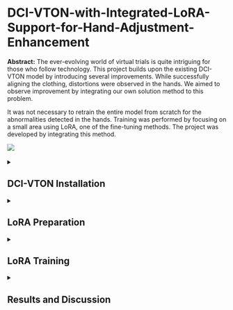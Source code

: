 # DCI-VTON-with-Integrated-LoRA-Support-for-Hand-Adjustment-Enhancement 

**Abstract:** 
The ever-evolving world of virtual trials is quite intriguing for those who follow technology. This project builds upon the existing DCI-VTON model by introducing several improvements. While successfully aligning the clothing, distortions were observed in the hands. We aimed to observe improvement by integrating our own solution method to this problem.

It was not necessary to retrain the entire model from scratch for the abnormalities detected in the hands. Training was performed by focusing on a small area using LoRA, one of the fine-tuning methods. The project was developed by integrating this method.

![](assets/teaser.jpg)

<details>
<summary><h2>DCI-VTON Installation</h2></summary>


### Installation
#### Diffusion Model
1. Clone the repository
```shell
cd ./Documents/
git clone https://github.com/bcmi/DCI-VTON-Virtual-Try-On.git
cd DCI-VTON-Virtual-Try-On
```
2. Install Python dependencies
```shell
conda env create -f environment.yaml
conda activate dci-vton
```
3. Download the pretrained [vgg](https://drive.google.com/file/d/1rvow8jStPt8t2prDcSRlnf8yzXhrYeGo/view?usp=sharing) checkpoint and put it in `models/vgg/`
#### Warping Module
4. Clone the PF-AFN repository
```shell
git clone https://github.com/geyuying/PF-AFN.git
```
5. Move the code to the corresponding directory
```shell
cp -r DCI-VTON-Virtual-Try-On/warp/train/* PF-AFN/PF-AFN_train/
cp -r DCI-VTON-Virtual-Try-On/warp/test/* PF-AFN/PF-AFN_test/
```
### Data Preparation
#### VITON-HD
1. Download [VITON-HD](https://github.com/shadow2496/VITON-HD) dataset **(We downloaded it from this link - [VITON-HD-Kaggle](https://www.kaggle.com/datasets/marquis03/high-resolution-viton-zalando-dataset))**
2. Download pre-warped cloth image/mask from [Google Drive](https://drive.google.com/drive/folders/15cBiA0AoSCLSkg3ueNFWSw4IU3TdfXbO?usp=sharing) or [Baidu Cloud](https://pan.baidu.com/s/1ss8e_Fp3ZHd6Cn2JjIy-YQ?pwd=x2k9) and put it under your VITON-HD dataset


After these, the folder structure should look like this (the unpaired-cloth* only included in test directory):
```
├── VITON-HD
|   ├── test_pairs.txt
|   ├── train_pairs.txt
│   ├── [train | test]
|   |   ├── image
│   │   │   ├── [000006_00.jpg | 000008_00.jpg | ...]
│   │   ├── cloth
│   │   │   ├── [000006_00.jpg | 000008_00.jpg | ...]
│   │   ├── cloth-mask
│   │   │   ├── [000006_00.jpg | 000008_00.jpg | ...]
│   │   ├── cloth-warp
│   │   │   ├── [000006_00.jpg | 000008_00.jpg | ...]
│   │   ├── cloth-warp-mask
│   │   │   ├── [000006_00.jpg | 000008_00.jpg | ...]
│   │   ├── unpaired-cloth-warp
│   │   │   ├── [000006_00.jpg | 000008_00.jpg | ...]
│   │   ├── unpaired-cloth-warp-mask
│   │   │   ├── [000006_00.jpg | 000008_00.jpg | ...]
```
### Inference
#### VITON-HD
Please download the pretrained model from [Google Drive](https://drive.google.com/drive/folders/11BJo59iXVu2_NknKMbN0jKtFV06HTn5K?usp=sharing) or [Baidu Cloud](https://pan.baidu.com/s/13Rp_-Fbp1NUN41q0U6S4gw?pwd=6bfg).
###### Warping Module
To test the warping module, first move the `warp_viton.pth` to `checkpoints` directory:
```shell
mv warp_viton.pth PF-AFN/PF-AFN_test/checkpoints
```
Then run the following command:
```shell
cd PF-AFN/PF-AFN_test
sh test_VITON.sh
```
After inference, you can put the results in the VITON-HD for inference and training of the diffusion model.
###### Diffusion Model
To quickly test our diffusion model, run the following command:
```shell
python test.py --plms --gpu_id 0 \
--ddim_steps 100 \
--outdir results/viton \
--config configs/viton512.yaml \
--ckpt /CHECKPOINT_PATH/viton512.ckpt \
--dataroot /DATASET_PATH/ \
--n_samples 8 \
--seed 23 \
--scale 1 \
--H 512 \
--W 512 \
--unpaired
```
or just simply run:
```shell
sh test.sh
```
### Training
#### Warping Module
To train the warping module, just run following commands:
```shell
cd PF-AFN/PF-AFN_train/
sh train_VITON.sh
```
#### Diffusion Model
We utilize the pretrained Paint-by-Example as initialization, please download the pretrained models from [Google Drive](https://drive.google.com/file/d/15QzaTWsvZonJcXsNv-ilMRCYaQLhzR_i/view) and save the model to directory `checkpoints`.


To train a new model on VITON-HD, you should first modify the dataroot of VITON-HD dataset in `configs/viton512.yaml` and then use `main.py` for training. For example,
```shell
python -u main.py \
--logdir models/dci-vton \
--pretrained_model checkpoints/model.ckpt \
--base configs/viton512.yaml \
--scale_lr False
```
or simply run:
```shell
sh train.sh
```
## Acknowledgements
Our code is heavily borrowed from [Paint-by-Example](https://github.com/Fantasy-Studio/Paint-by-Example). We also thank [PF-AFN](https://github.com/geyuying/PF-AFN), our warping module depends on it.

## Citation
```
@inproceedings{gou2023taming,
  title={Taming the Power of Diffusion Models for High-Quality Virtual Try-On with Appearance Flow},
  author={Gou, Junhong and Sun, Siyu and Zhang, Jianfu and Si, Jianlou and Qian, Chen and Zhang, Liqing},
  booktitle={Proceedings of the 31st ACM International Conference on Multimedia},
  year={2023}
}
```
</details>

<details>
<summary><h2>LoRA Preparation</h2></summary>

1. First, create a new set of models with clearly visible hands from the VITON-HD dataset. You can use the little_dataset_creation.py script for this.
    ```shell
    cd ./Documents/DCI-VTON-Virtual-Try-On/scripts
    python little_dataset_creation.py
    ```

    Apply this script to the following 5:
    ```
    image/
    openpose_json/
    image-parse-v3/   
    image-densepose/
    agnostic-mask/
    ```

    After these, the folder structure should look like this
    ```
    ./little_dataset/
    ├── agnostic-mask/
    ├── openpose.json/
    ├── image/
    ├── image-densepose/
    └── image-parse-v3/
    ```


2. After creating the data set, we create the hand masks of the models.You can use the hand_mask_creation.py script for this. 

    ```shell
    cd DCI-VTON-Virtual-Try-On/scripts
    python hand_mask_creation.py
    ```

3. After creating the venv virtual environment, activate it. Install the Kohya_ss training framework and make sure it contains the sd-scripts folder. You can do all this by following the instructions below.

    ```
    cd ~/Documents/
    python3 -m venv kohya_env 
    source kohya_env/bin/activate # Activate virtual environment

    git clone https://github.com/bmaltais/kohya_ss 
    cd kohya_ss
    git clone https://github.com/kohya-ss/sd-scripts.git
    pip install -r requirements.txt
    ```
</details>

<details>
<summary><h2>LoRA Training</h2></summary>

For the training phase, first make sure you are in the kohya_ss directory in your terminal. Then, run the train_network.py script located in the sd-scripts folder (or in the root directory of kohya_ss), adjusting the parameters below according to your own dataset.

In this step, you need to create a folder named img. Inside it, create another folder containing the original model images and name it {step-count}_hands. The train_data_dir parameter should be set to the path of the img folder. Otherwise, you may get errors ahead.

```
python sd-scripts/train_network.py \ --pretrained_model_name_or_path="runwayml/stable-diffusion-v1-5" \ --train_data_dir="Path For Your Own Training Data Folder" \ --output_dir="Path For Your Own Output Folder" \ 
--resolution=512 \ 
--network_dim=64 \ 
--network_alpha=32 \ 
--batch_size=4 \ 
--max_train_steps=1500 \ 
--save_every_n_epochs=100 \ 
--mixed_precision=fp16 \ 
--xformers \ 
--gradient_checkpointing \ 
—-gradient_accumulation_steps=4 \ 
–-network_module=networks.lora \ 
–-enable_bucket
```

After the training phase, verify that weights with the .safetensors extension have been created and run the infer.py file for inference, adjusting the parameters below according to your data. (Make sure you are in the correct directory.)

```
PYTHONPATH=$PWD python infer.py \ 
--config "$PWD/configs/viton512.yaml" \ 
--input_dir "*The Folder With Original Images*" \ 
--output_dir "*Folder Path For The Inference Results*" \ 
--checkpoint "$PWD/ldm/models/checkpoints/viton512_v2.ckpt" \ --lora_scale 0.8 \ 
--hand_correction True \ 
--hand_mask_dir "*Your Path To Hand Masks Directory*"
```

**You've completed all the preparations! Now it's time to see the results. Update the directory paths in test.py from the original project to match your setup, and run it. The results are waiting for you in the result folder!** 

```shell
python test.py --plms --gpu_id 0 \
--ddim_steps 100 \ #Exp 10
--outdir results/viton \
--config configs/viton512.yaml \
--ckpt /CHECKPOINT_PATH/viton512.ckpt \
--dataroot /DATASET_PATH/ \
--n_samples 8 \ #Exp 1 or 2
--seed 23 \
--scale 1 \
--H 512 \
--W 512 \
--unpaired
```
</details>


<details>
<summary><h2>Results and Discussion</h2></summary>

In the DCI-VTON project, which features strong alignment capabilities, our focus on hand enhancement was successfully implemented through all stages of the pipeline. However, due to hardware limitations, our training machine was not sufficient, resulting in moderate performance (approximately 50% success rate). The training was conducted on a small dataset of 385 samples. The number of steps was set to the maximum capacity our machine could handle, which was 6000 steps in our case.
To achieve better results, performance can be improved by expanding the dataset and increasing the number of training steps. Since the training was performed on a small region, the ideal dataset size would be around 1000–2000 samples. The number of epochs should also be adjusted based on the dataset size to avoid underfitting or overfitting.

A few examples of the results we obtained are given below. The left side displays the original DCI-VTON output, whereas the right side shows the output generated by the LoRA-integrated DCI-VTON model.

![](assets/1.jpg)
![](assets/2.jpg)
![](assets/3.jpg)
![](assets/4.jpg)
